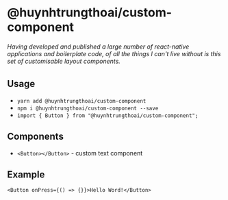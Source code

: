 # @huynhtrungthoai/custom-component

###### Having developed and published a large number of react-native applications and boilerplate code, of all the things I can't live without is this set of customisable layout components.

## Usage
- ```yarn add @huynhtrungthoai/custom-component```
- ```npm i @huynhtrungthoai/custom-component --save```
- ```import { Button } from "@huynhtrungthoai/custom-component";```

## Components
- ```<Button></Button>``` - custom text component


## Example
```
<Button onPress={() => {}}>Hello Word!</Button>
```
